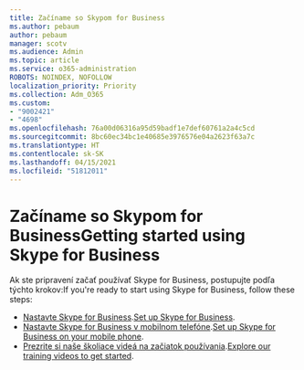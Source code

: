 ```yaml
---
title: Začíname so Skypom for Business
ms.author: pebaum
author: pebaum
manager: scotv
ms.audience: Admin
ms.topic: article
ms.service: o365-administration
ROBOTS: NOINDEX, NOFOLLOW
localization_priority: Priority
ms.collection: Adm_O365
ms.custom:
- "9002421"
- "4698"
ms.openlocfilehash: 76a00d06316a95d59badf1e7def60761a2a4c5cd
ms.sourcegitcommit: 8bc60ec34bc1e40685e3976576e04a2623f63a7c
ms.translationtype: HT
ms.contentlocale: sk-SK
ms.lasthandoff: 04/15/2021
ms.locfileid: "51812011"
---
```

# <a name="getting-started-using-skype-for-business"></a><span data-ttu-id="b371e-102">Začíname so Skypom for Business</span><span class="sxs-lookup"><span data-stu-id="b371e-102">Getting started using Skype for Business</span></span>

<span data-ttu-id="b371e-103">Ak ste pripravení začať používať Skype for Business, postupujte podľa týchto krokov:</span><span class="sxs-lookup"><span data-stu-id="b371e-103">If you're ready to start using Skype for Business, follow these steps:</span></span>

- <span data-ttu-id="b371e-104">[Nastavte Skype for Business](https://support.office.com/article/Set-up-Skype-for-Business-c0b4ef28-d281-4bb6-ba4d-50495d2ae24c).</span><span class="sxs-lookup"><span data-stu-id="b371e-104">[Set up Skype for Business](https://support.office.com/article/Set-up-Skype-for-Business-c0b4ef28-d281-4bb6-ba4d-50495d2ae24c).</span></span>
- <span data-ttu-id="b371e-105">[Nastavte Skype for Business v mobilnom telefóne](https://support.office.com/article/set-up-your-mobile-apps-985ab72b-47ed-4e0b-9ee5-7376263553ca).</span><span class="sxs-lookup"><span data-stu-id="b371e-105">[Set up Skype for Business on your mobile phone](https://support.office.com/article/set-up-your-mobile-apps-985ab72b-47ed-4e0b-9ee5-7376263553ca).</span></span>
- <span data-ttu-id="b371e-106">[Prezrite si naše školiace videá na začiatok používania](https://support.office.com/article/video-download-and-install-skype-for-business-9162ae37-12f9-4971-bbbe-2e4a05590f36).</span><span class="sxs-lookup"><span data-stu-id="b371e-106">[Explore our training videos to get started](https://support.office.com/article/video-download-and-install-skype-for-business-9162ae37-12f9-4971-bbbe-2e4a05590f36).</span></span>
